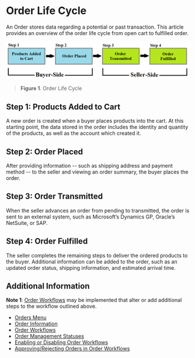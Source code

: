 # Order Life Cycle

An Order stores data regarding a potential or past transaction. This article provides an overview of the order life cycle from open cart to fulfilled order.

![Order life cycle](./order-life-cycle/images/01.png)

>**Figure 1**. Order Life Cycle

## Step 1: Products Added to Cart

A new order is created when a buyer places products into the cart. At this starting point, the data stored in the order includes the identity and quantity of the products, as well as the account which created it.

## Step 2: Order Placed

After providing information -- such as shipping address and payment method -- to the seller and viewing an order summary, the buyer places the order.

## Step 3: Order Transmitted

When the seller advances an order from pending to transmitted, the order is sent to an external system, such as Microsoft’s Dynamics GP, Oracle’s NetSuite, or SAP.

## Step 4: Order Fulfilled

The seller completes the remaining steps to deliver the ordered products to the buyer. Additional information can be added to the order, such as an updated order status, shipping information, and estimated arrival time.

## Additional Information

**Note 1**: [Order Workflows](./order-workflows.md) may be implemented that alter or add additional steps to the workflow outlined above.

* [Orders Menu](./orders-menu.md)
* [Order Information](./order-information.md)
* [Order Workflows](./order-workflows.md)
* [Order Management Statuses](./order-management-statuses.md)
* [Enabling or Disabling Order Workflows](./enabling-or-disabling-order-workflows.md)
* [Approving/Rejecting Orders in Order Workflows](./approving-or-rejecting-orders-in-order-workflows.md)
